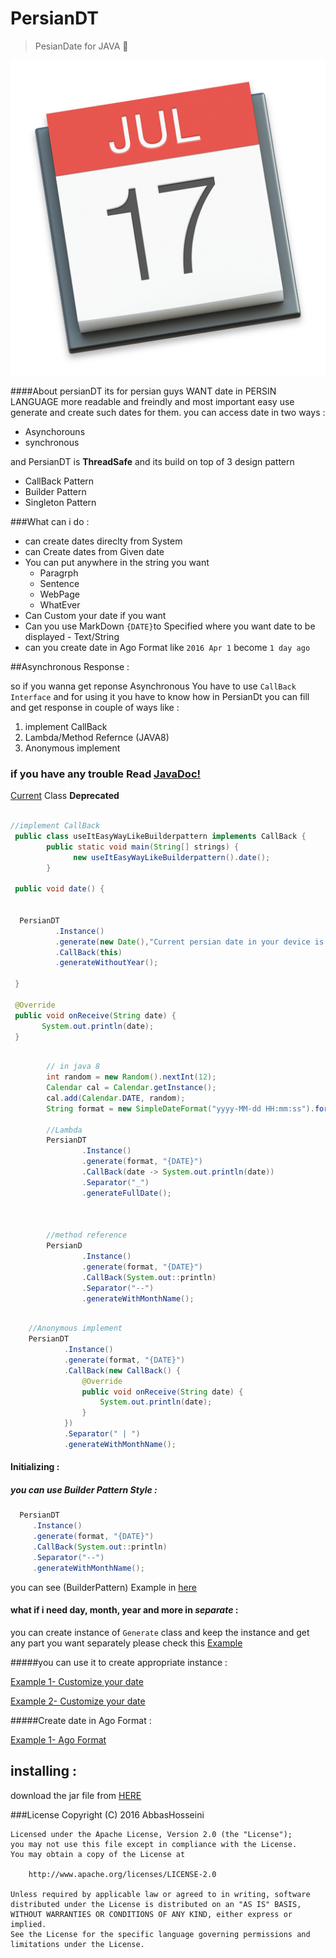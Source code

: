 # PersianDT
>PesianDate for JAVA :date:

<p align="center">
  <img src="https://github.com/abbashosseini/PersianDT/raw/master/logo.png"/>
</p>


####About
persianDT its for persian guys WANT date in PERSIN LANGUAGE more readable and freindly and most important easy use 
generate and create such dates for them.
you can access date in two ways :

* Asynchorouns
* synchronous

and PersianDT is **ThreadSafe** and its build on top of 3 design pattern 

* CallBack Pattern
* Builder Pattern
* Singleton Pattern

###What can i do :

* can create dates direclty from System 
* can Create dates from Given date
* You can put anywhere in the string you want
  * Paragrph
  * Sentence
  * WebPage
  * WhatEver
* Can Custom your date if you want
* Can you use MarkDown `{DATE}`to Specified where you want date to be displayed - Text/String
* can you create date in Ago Format like `2016 Apr 1` become `1 day ago`


##Asynchronous Response :

so if you wanna get reponse Asynchronous You have to use `CallBack Interface` and for using it you have to know how 
in PersianDt you can fill and get response in couple of ways like :

 1. implement CallBack
 2. Lambda/Method Refernce (JAVA8)
 3. Anonymous implement
 

### if you have any trouble Read [JavaDoc!](http://abbashosseini.github.io/PersianDT/)
[Current](https://github.com/abbashosseini/PersianDT/blob/master/src/main/java/com/hosseini/persian/dt/PersianDate/Current.java#L44-L45) Class **Deprecated**

```java

//implement CallBack
 public class useItEasyWayLikeBuilderpattern implements CallBack {
        public static void main(String[] strings) {
              new useItEasyWayLikeBuilderpattern().date();
        }
        
 public void date() {
     
     
  PersianDT
          .Instance()
          .generate(new Date(),"Current persian date in your device is {DATE} witout year.")
          .CallBack(this)
          .generateWithoutYear();
     
 }

 @Override
 public void onReceive(String date) {
       System.out.println(date);
 }

```


```java

        // in java 8
        int random = new Random().nextInt(12);
        Calendar cal = Calendar.getInstance();
        cal.add(Calendar.DATE, random);
        String format = new SimpleDateFormat("yyyy-MM-dd HH:mm:ss").format(cal.getTime());

        //Lambda
        PersianDT
                .Instance()
                .generate(format, "{DATE}")
                .CallBack(date -> System.out.println(date))
                .Separator("_")
                .generateFullDate();



        //method reference
        PersianD
                .Instance()
                .generate(format, "{DATE}")
                .CallBack(System.out::println)
                .Separator("--")
                .generateWithMonthName();

```

```java

    //Anonymous implement
    PersianDT
            .Instance()
            .generate(format, "{DATE}")
            .CallBack(new CallBack() {
                @Override
                public void onReceive(String date) {
                    System.out.println(date);
                }
            })
            .Separator(" | ")
            .generateWithMonthName();

```

#### Initializing :

##### you can use Builder Pattern Style :

```Java
  PersianDT
     .Instance()
     .generate(format, "{DATE}")
     .CallBack(System.out::println)
     .Separator("--")
     .generateWithMonthName();
```
you can see (BuilderPattern) Example in [here](https://github.com/abbashosseini/PersianDT/blob/master/src/main/java/com/hosseini/persian/dt/Example/generate/useitLikeBuilderpattern.java) 

#### what if i need day, month, year and more in _separate_ :

you can create instance of `Generate` class and keep the instance and get any part you want separately 
please check this [Example](https://github.com/abbashosseini/PersianDT/blob/master/src/main/java/com/hosseini/persian/dt/Example/generate/CustomDate.java)
  
#####you can use it to create appropriate instance :  

   [Example 1- Customize your date](https://github.com/abbashosseini/PersianDT/blob/master/src/main/java/com/hosseini/persian/dt/Example/generate/CustomDate.java)
   
   [Example 2- Customize your date](https://github.com/abbashosseini/PersianDT/blob/master/src/main/java/com/hosseini/persian/dt/Example/current/CustomYourdate.java)
   
#####Create date in Ago Format :

[Example 1- Ago Format](https://github.com/abbashosseini/PersianDT/blob/master/src/main/java/com/hosseini/persian/dt/Example/ago/useitLLikeBuilderPattern.java)

## installing :

download the jar file from [HERE](https://github.com/abbashosseini/PersianDT/releases/download/v1.0/PersianDT.jar)

###License
       Copyright (C) 2016 AbbasHosseini

    Licensed under the Apache License, Version 2.0 (the "License");
    you may not use this file except in compliance with the License.
    You may obtain a copy of the License at

        http://www.apache.org/licenses/LICENSE-2.0

    Unless required by applicable law or agreed to in writing, software
    distributed under the License is distributed on an "AS IS" BASIS,
    WITHOUT WARRANTIES OR CONDITIONS OF ANY KIND, either express or implied.
    See the License for the specific language governing permissions and
    limitations under the License.
